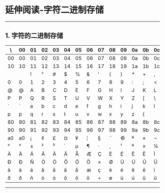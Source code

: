 # 延伸阅读-字符二进制存储

---

## 1. 字符的二进制存储

| \ |00|01|02|03|04|05|06|07|08|09|0a|0b|0c|0d|0e|0f|
|---|---|---|---|---|---|---|---|---|---|---|---|---|---|---|---|---|
|00|00|01|02|03|04|05|06|07|08|09|0a|0b|0c|0d|0e|0f|
|10|10|11|12|13|14|15|16|17|18|19|1a|1b|1c|1d|1e|1f|
|   |   | ! | " | # | $ | % | & | ' | ( | ) | * | + | , | - | . | / |
| 0 | 0 | 1 | 2 | 3 | 4 | 5 | 6 | 7 | 8 | 9 | : | ; | < | = | > | ? |
| @ | @ | A | B | C | D | E | F | G | H | I | J | K | L | M | N | O |
| P | P | Q | R | S | T | U | V | W | X | Y | Z | [ | \ | ] | ^ | _ |
| ` | ` | a | b | c | d | e | f | g | h | i | j | k | l | m | n | o |
| p | p | q | r | s | t | u | v | w | x | y | z | { | | | } | ~ |7f|
|80|80|81|82|83|84|85|86|87|88|89|8a|8b|8c|8d|8e|8f|
|90|90|91|92|93|94|95|96|97|98|99|9a|9b|9c|9d|9e|9f|
|a0|a0| ¡ | ¢ | £ | ¤ | ¥ | ¦ | § | ¨ | © | ª | « | ¬ | ­ | ® | ¯ |
| ° | ° | ± | ² | ³ | ´ | µ | ¶ | · | ¸ | ¹ | º | » | ¼ | ½ | ¾ | ¿ |
| À | À | Á | Â | Ã | Ä | Å | Æ | Ç | È | É | Ê | Ë | Ì | Í | Î | Ï |
| Ð | Ð | Ñ | Ò | Ó | Ô | Õ | Ö | × | Ø | Ù | Ú | Û | Ü | Ý | Þ | ß |
| à | à | á | â | ã | ä | å | æ | ç | è | é | ê | ë | ì | í | î | ï |
| ð | ð | ñ | ò | ó | ô | õ | ö | ÷ | ø | ù | ú | û | ü | ý | þ | ÿ |

---



